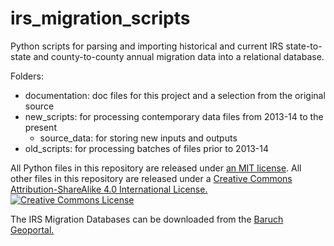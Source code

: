 # irs_migration_scripts
Python scripts for parsing and importing historical and current IRS state-to-state and county-to-county annual migration data into a relational database.

Folders:

- documentation: doc files for this project and a selection from the original source
- new_scripts: for processing contemporary data files from 2013-14 to the present
  - source_data: for storing new inputs and outputs 
- old_scripts: for processing batches of files prior to 2013-14

All Python files in this repository are released under <a href="https://github.com/jbilladello/irs_migration_scripts/blob/master/LICENSE">an MIT license</a>. All other files in this repository are released under a <a rel="license" href="http://creativecommons.org/licenses/by-sa/4.0/">Creative Commons Attribution-ShareAlike 4.0 International License.</a><br /><a rel="license" href="http://creativecommons.org/licenses/by-sa/4.0/"><img alt="Creative Commons License" style="border-width:0" src="https://i.creativecommons.org/l/by-sa/4.0/80x15.png" /></a>

The IRS Migration Databases can be downloaded from the <a href="https://www.baruch.cuny.edu/confluence/display/geoportal/IRS+Migration+Database">Baruch Geoportal.</a> 

